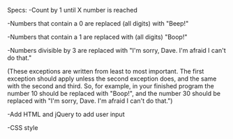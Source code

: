 Specs:
  -Count by 1 until X number is reached

  -Numbers that contain a 0 are replaced (all digits) with "Beep!"

  -Numbers that contain a 1 are replaced with (all digits) "Boop!"

  -Numbers divisible by 3 are replaced with "I'm sorry, Dave. I'm afraid I can't do that."

  (These exceptions are written from least to most important. The first exception should apply unless the second exception does, and the same with the second and third. So, for example, in your finished program the number 10 should be replaced with "Boop!", and the number 30 should be replaced with "I'm sorry, Dave. I'm afraid I can't do that.")

  -Add HTML and jQuery to add user input

  -CSS style
